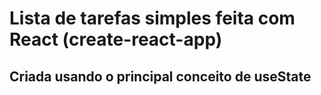 # Lista de tarefas simples feita com React (create-react-app)

## Criada usando o principal conceito de useState
